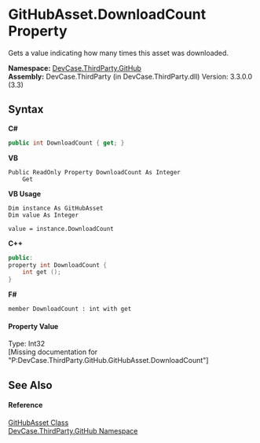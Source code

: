 # GitHubAsset.DownloadCount Property 
 

Gets a value indicating how many times this asset was downloaded.

**Namespace:**&nbsp;<a href="N_DevCase_ThirdParty_GitHub">DevCase.ThirdParty.GitHub</a><br />**Assembly:**&nbsp;DevCase.ThirdParty (in DevCase.ThirdParty.dll) Version: 3.3.0.0 (3.3)

## Syntax

**C#**<br />
``` C#
public int DownloadCount { get; }
```

**VB**<br />
``` VB
Public ReadOnly Property DownloadCount As Integer
	Get
```

**VB Usage**<br />
``` VB Usage
Dim instance As GitHubAsset
Dim value As Integer

value = instance.DownloadCount

```

**C++**<br />
``` C++
public:
property int DownloadCount {
	int get ();
}
```

**F#**<br />
``` F#
member DownloadCount : int with get

```


#### Property Value
Type: Int32<br />\[Missing <value> documentation for "P:DevCase.ThirdParty.GitHub.GitHubAsset.DownloadCount"\]

## See Also


#### Reference
<a href="T_DevCase_ThirdParty_GitHub_GitHubAsset">GitHubAsset Class</a><br /><a href="N_DevCase_ThirdParty_GitHub">DevCase.ThirdParty.GitHub Namespace</a><br />